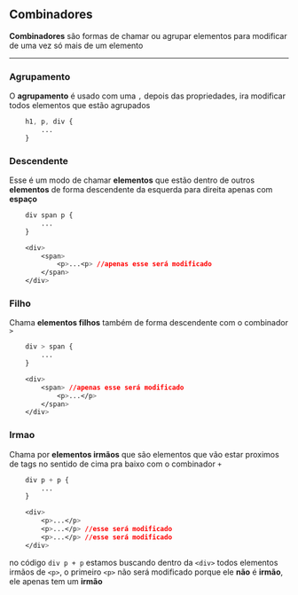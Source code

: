 ## Combinadores

**Combinadores** são formas de chamar ou agrupar elementos para modificar de uma vez só mais de um elemento

___

### Agrupamento

O **agrupamento** é usado com uma ```,``` depois das propriedades, ira modificar todos elementos que estão agrupados

```css
    h1, p, div {
        ...
    }
```

### Descendente

Esse é um modo de chamar **elementos** que estão dentro de outros **elementos** de forma descendente da esquerda para direita apenas com **espaço**

```css
    div span p {
        ...
    }

    <div>
        <span>
            <p>...<p> //apenas esse será modificado
        </span>
    </div>
```

### Filho

Chama **elementos filhos** também de forma descendente com o combinador ```>```

```css
    div > span {
        ...
    }

    <div>
        <span> //apenas esse será modificado
            <p>...</p>
        </span>
    </div>
```

### Irmao

Chama por **elementos irmãos** que são elementos que vão estar proximos de tags no sentido de cima pra baixo com o combinador ```+```

```css
    div p + p {
        ...
    }

    <div>
        <p>...</p> 
        <p>...</p> //esse será modificado
        <p>...</p> //esse será modificado
    </div>
```

no código ```div p + p``` estamos buscando dentro da ```<div>``` todos elementos irmãos de ``<p>``, o primeiro ```<p>``` não será modificado porque ele **não** é **irmão**, ele apenas tem um **irmão**